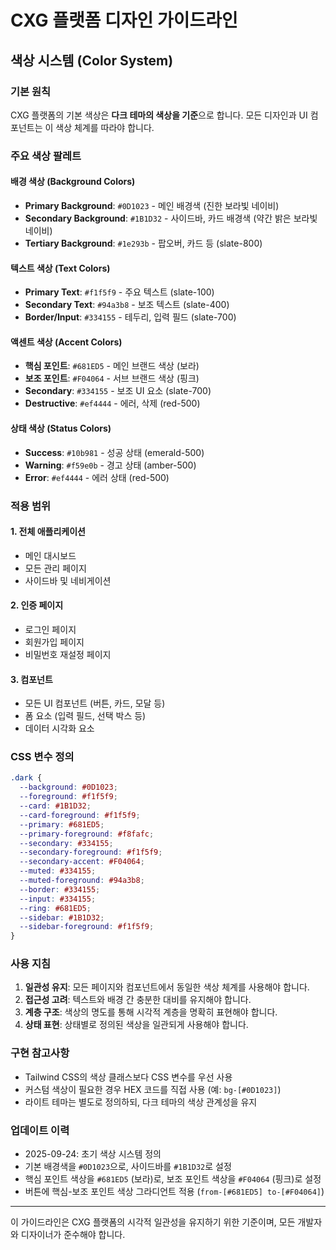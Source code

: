 # CXG 플랫폼 디자인 가이드라인

## 색상 시스템 (Color System)

### 기본 원칙
CXG 플랫폼의 기본 색상은 **다크 테마의 색상을 기준**으로 합니다. 모든 디자인과 UI 컴포넌트는 이 색상 체계를 따라야 합니다.

### 주요 색상 팔레트

#### 배경 색상 (Background Colors)
- **Primary Background**: `#0D1023` - 메인 배경색 (진한 보라빛 네이비)
- **Secondary Background**: `#1B1D32` - 사이드바, 카드 배경색 (약간 밝은 보라빛 네이비)
- **Tertiary Background**: `#1e293b` - 팝오버, 카드 등 (slate-800)

#### 텍스트 색상 (Text Colors)
- **Primary Text**: `#f1f5f9` - 주요 텍스트 (slate-100)
- **Secondary Text**: `#94a3b8` - 보조 텍스트 (slate-400)
- **Border/Input**: `#334155` - 테두리, 입력 필드 (slate-700)

#### 액센트 색상 (Accent Colors)
- **핵심 포인트**: `#681ED5` - 메인 브랜드 색상 (보라)
- **보조 포인트**: `#F04064` - 서브 브랜드 색상 (핑크)
- **Secondary**: `#334155` - 보조 UI 요소 (slate-700)
- **Destructive**: `#ef4444` - 에러, 삭제 (red-500)

#### 상태 색상 (Status Colors)
- **Success**: `#10b981` - 성공 상태 (emerald-500)
- **Warning**: `#f59e0b` - 경고 상태 (amber-500)
- **Error**: `#ef4444` - 에러 상태 (red-500)

### 적용 범위

#### 1. 전체 애플리케이션
- 메인 대시보드
- 모든 관리 페이지
- 사이드바 및 네비게이션

#### 2. 인증 페이지
- 로그인 페이지
- 회원가입 페이지
- 비밀번호 재설정 페이지

#### 3. 컴포넌트
- 모든 UI 컴포넌트 (버튼, 카드, 모달 등)
- 폼 요소 (입력 필드, 선택 박스 등)
- 데이터 시각화 요소

### CSS 변수 정의

```css
.dark {
  --background: #0D1023;
  --foreground: #f1f5f9;
  --card: #1B1D32;
  --card-foreground: #f1f5f9;
  --primary: #681ED5;
  --primary-foreground: #f8fafc;
  --secondary: #334155;
  --secondary-foreground: #f1f5f9;
  --secondary-accent: #F04064;
  --muted: #334155;
  --muted-foreground: #94a3b8;
  --border: #334155;
  --input: #334155;
  --ring: #681ED5;
  --sidebar: #1B1D32;
  --sidebar-foreground: #f1f5f9;
}
```

### 사용 지침

1. **일관성 유지**: 모든 페이지와 컴포넌트에서 동일한 색상 체계를 사용해야 합니다.
2. **접근성 고려**: 텍스트와 배경 간 충분한 대비를 유지해야 합니다.
3. **계층 구조**: 색상의 명도를 통해 시각적 계층을 명확히 표현해야 합니다.
4. **상태 표현**: 상태별로 정의된 색상을 일관되게 사용해야 합니다.

### 구현 참고사항

- Tailwind CSS의 색상 클래스보다 CSS 변수를 우선 사용
- 커스텀 색상이 필요한 경우 HEX 코드를 직접 사용 (예: `bg-[#0D1023]`)
- 라이트 테마는 별도로 정의하되, 다크 테마의 색상 관계성을 유지

### 업데이트 이력

- 2025-09-24: 초기 색상 시스템 정의
- 기본 배경색을 `#0D1023`으로, 사이드바를 `#1B1D32`로 설정
- 핵심 포인트 색상을 `#681ED5` (보라)로, 보조 포인트 색상을 `#F04064` (핑크)로 설정
- 버튼에 핵심-보조 포인트 색상 그라디언트 적용 (`from-[#681ED5] to-[#F04064]`)

---

이 가이드라인은 CXG 플랫폼의 시각적 일관성을 유지하기 위한 기준이며, 모든 개발자와 디자이너가 준수해야 합니다.

